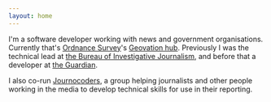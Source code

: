 ```yaml
---
layout: home
---
```


I'm a software developer working with news and government organisations. Currently that's [Ordnance Survey](https://os.uk/)'s [Geovation hub](https://geovation.uk/). Previously I was the technical lead at [the Bureau of Investigative Journalism](https://thebureauinvestigates.com/), and before that a developer at [the Guardian](https://theguardian.com/).

I also co-run [Journocoders](http://journocoders.com/), a group helping journalists and other people working in the media to develop technical skills for use in their reporting.
